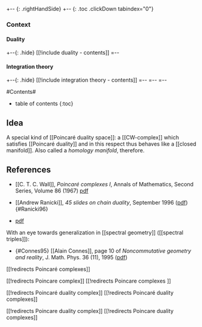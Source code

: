 
+-- {: .rightHandSide}
+-- {: .toc .clickDown tabindex="0"}
### Context
#### Duality
+--{: .hide}
[[!include duality - contents]]
=--
#### Integration theory
+--{: .hide}
[[!include integration theory - contents]]
=--
=--
=--

#Contents#
* table of contents
{:toc}

## Idea

A special kind of [[Poincaré duality space]]: a [[CW-complex]] which satisfies [[Poincaré duality]] and in this respect thus behaves like a [[closed manifold]]. Also called a _homology manifold_, therefore.


## References

* [[C. T. C. Wall]], _Poincaré complexes I_, Annals of Mathematics, Second Series, Volume 86 (1967) [pdf](http://www.maths.ed.ac.uk/~aar/papers/poincarecx.pdf
)

* [[Andrew Ranicki]], _45 slides on chain duality_, September 1996 ([pdf](http://www.math.uiuc.edu/K-theory/0154/45slides.pdf))
 {#Ranicki96}

* [pdf](http://www.dm.ufscar.br/~ebt2012/main_files/mc-Hillman.pdf)

With an eye towards generalization in [[spectral geometry]] ([[spectral triples]]):

* {#Connes95} [[Alain Connes]], page 10 of _Noncommutative geometry and reality_, J. Math. Phys. 36 (11), 1995 ([pdf](http://www.alainconnes.org/docs/reality.pdf))

[[!redirects Poincaré complexes]]

[[!redirects Poincare complex]]
[[!redirects Poincare complexes ]]

[[!redirects Poincaré duality complex]]
[[!redirects Poincaré duality complexes]]

[[!redirects Poincare duality complex]]
[[!redirects Poincare duality complexes]]


